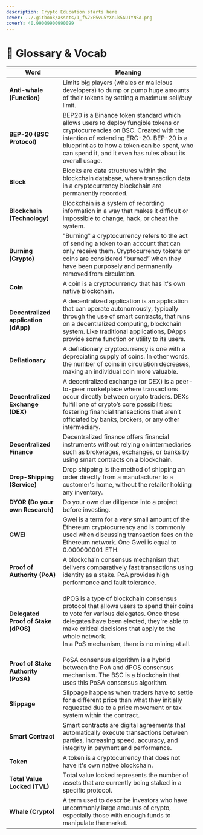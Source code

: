```yaml
---
description: Crypto Education starts here
cover: ../.gitbook/assets/1_fS7xF5vu5YXnLk5AU1YNSA.png
coverY: 40.99009900990099
---
```


# 📖 Glossary & Vocab

| Word                                 | Meaning                                                                                                                                                                                                                                                                                         |
| ------------------------------------ | ----------------------------------------------------------------------------------------------------------------------------------------------------------------------------------------------------------------------------------------------------------------------------------------------- |
| **Anti-whale (Function)**            | Limits big players (whales or malicious developers) to dump or pump huge amounts of their tokens by setting a maximum sell/buy limit.                                                                                                                                                           |
| **BEP-20 (BSC Protocol)**            | BEP20 is a Binance token standard which allows users to deploy fungible tokens or cryptocurrencies on BSC. Created with the intention of extending ERC-20. BEP-20 is a blueprint as to how a token can be spent, who can spend it, and it even has rules about its overall usage.               |
| **Block**                            | Blocks are data structures within the blockchain database, where transaction data in a cryptocurrency blockchain are permanently recorded.                                                                                                                                                      |
| **Blockchain (Technology)**          | Blockchain is a system of recording information in a way that makes it difficult or impossible to change, hack, or cheat the system.                                                                                                                                                            |
| **Burning (Crypto)**                 | "Burning" a cryptocurrency refers to the act of sending a token to an account that can only receive them.   Cryptocurrency tokens or coins are considered “burned” when they have been purposely and permanently removed from circulation.                                                      |
| **Coin**                             | A coin is a cryptocurrency that has it's own native blockchain.                                                                                                                                                                                                                                 |
| **Decentralized application (dApp)** | A decentralized application is an application that can operate autonomously, typically through the use of smart contracts, that runs on a decentralized computing, blockchain system. Like traditional applications, DApps provide some function or utility to its users.                       |
| **Deflationary**                     | A deflationary cryptocurrency is one with a depreciating supply of coins. In other words, the number of coins in circulation decreases, making an individual coin more valuable.                                                                                                                |
| **Decentralized Exchange (DEX)**     | A decentralized exchange (or DEX) is a peer-to-peer marketplace where transactions occur directly between crypto traders. DEXs fulfill one of crypto’s core possibilities: fostering financial transactions that aren’t officiated by banks, brokers, or any other intermediary.                |
| **Decentralized Finance**            | Decentralized finance offers financial instruments without relying on intermediaries such as brokerages, exchanges, or banks by using smart contracts on a blockchain.                                                                                                                          |
| **Drop-Shipping (Service)**          | Drop shipping is the method of shipping an order directly from a manufacturer to a customer's home, without the retailer holding any inventory.                                                                                                                                                 |
| **DYOR (Do your own Research)**      | Do your own due diligence into a project before investing.                                                                                                                                                                                                                                      |
| **GWEI**                             | Gwei is a term for a very small amount of the Ethereum cryptocurrency and is commonly used when discussing transaction fees on the Ethereum network. One Gwei is equal to 0.000000001 ETH.                                                                                                      |
| **Proof of Authority (PoA)**         | A blockchain consensus mechanism that delivers comparatively fast transactions using identity as a stake. PoA provides high performance and fault tolerance.                                                                                                                                    |
| **Delegated Proof of Stake (dPOS)**  | <p>dPOS is a type of blockchain consensus protocol that allows users to spend their coins to vote for various delegates. Once these delegates have been elected, they're able to make critical decisions that apply to the whole network.<br>In a PoS mechanism, there is no mining at all.</p> |
| **Proof of Stake Authority (PoSA)**  | PoSA consensus algorithm is a hybrid between the PoA and dPOS consensus mechanism. The BSC is a blockchain that uses this PoSA consensus algorithm.                                                                                                                                             |
| **Slippage**                         | Slippage happens when traders have to settle for a different price than what they initially requested due to a price movement or tax system within the contract.                                                                                                                                |
| **Smart Contract**                   | Smart contracts are digital agreements that automatically execute transactions between parties, increasing speed, accuracy, and integrity in payment and performance.                                                                                                                           |
| **Token**                            | A token is a cryptocurrency that does not have it's own native blockchain.                                                                                                                                                                                                                      |
| **Total Value Locked (TVL)**         | Тotal value locked represents the number of assets that are currently being staked in a specific protocol.                                                                                                                                                                                      |
| **Whale (Crypto)**                   | A term used to describe investors who have uncommonly large amounts of crypto, especially those with enough funds to manipulate the market.                                                                                                                                                     |


